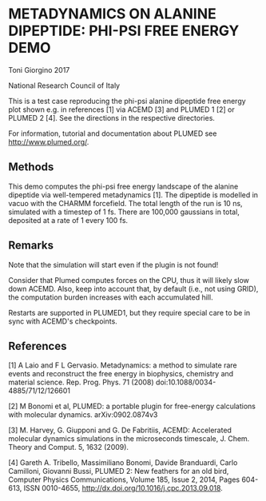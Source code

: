 METADYNAMICS ON ALANINE DIPEPTIDE: PHI-PSI FREE ENERGY DEMO
===========================================================

Toni Giorgino 2017

National Research Council of Italy


This is a test case reproducing the phi-psi alanine dipeptide free
energy plot shown e.g. in references [1] via ACEMD [3] and PLUMED 1 [2]
or PLUMED 2 [4]. See the directions in the respective directories.

For information, tutorial and documentation about PLUMED see
http://www.plumed.org/.


Methods
-------

This demo computes the phi-psi free energy landscape of the alanine
dipeptide via well-tempered metadynamics [1]. The dipeptide is
modelled in vacuo with the CHARMM forcefield.  The total length of the
run is 10 ns, simulated with a timestep of 1 fs. There are 100,000
gaussians in total, deposited at a rate of 1 every 100 fs.


Remarks
-------

Note that the simulation will start even if the plugin is not found!

Consider that Plumed computes forces on the CPU, thus it will likely
slow down ACEMD. Also, keep into account that, by default (i.e., not
using GRID), the computation burden increases with each accumulated
hill.

Restarts are supported in PLUMED1, but they require special care to be
in sync with ACEMD's checkpoints. 



References
----------

[1] A Laio and F L Gervasio. Metadynamics: a method to simulate rare
events and reconstruct the free energy in biophysics, chemistry and
material science. Rep. Prog. Phys. 71 (2008)
doi:10.1088/0034-4885/71/12/126601

[2] M Bonomi et al, PLUMED: a portable plugin for free-energy
calculations with molecular dynamics. arXiv:0902.0874v3

[3] M. Harvey, G. Giupponi and G. De Fabritiis, ACEMD: Accelerated
molecular dynamics simulations in the microseconds timescale,
J. Chem. Theory and Comput. 5, 1632 (2009).

[4] Gareth A. Tribello, Massimiliano Bonomi, Davide Branduardi, Carlo
Camilloni, Giovanni Bussi, PLUMED 2: New feathers for an old bird,
Computer Physics Communications, Volume 185, Issue 2, 2014, Pages
604-613, ISSN 0010-4655, http://dx.doi.org/10.1016/j.cpc.2013.09.018.



